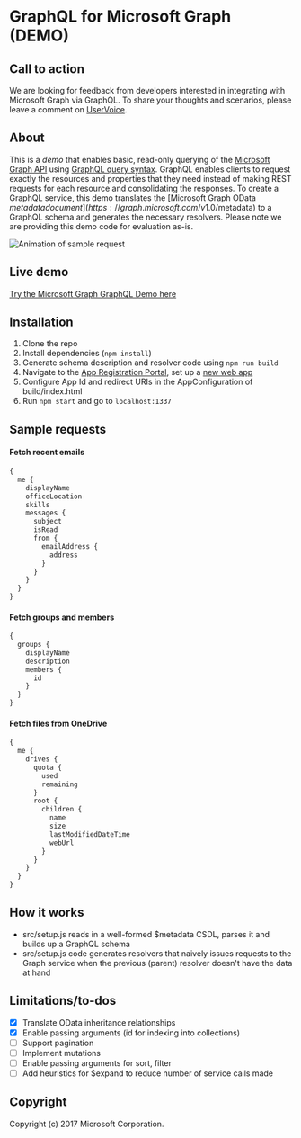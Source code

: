 # GraphQL for Microsoft Graph (DEMO)

## Call to action
We are looking for feedback from developers interested in integrating with Microsoft Graph via GraphQL. To share your thoughts and scenarios, please leave a comment on [UserVoice](https://officespdev.uservoice.com/forums/224641-feature-requests-and-feedback/suggestions/16819672-graphql-api-for-the-microsoft-graph). 

## About
This is a *demo* that enables basic, read-only querying of the [Microsoft Graph API](https://developer.microsoft.com/en-us/graph/) using [GraphQL query syntax](http://graphql.org/learn/queries/). GraphQL enables clients to request exactly the resources and properties that they need instead of making REST requests for each resource and consolidating the responses. To create a GraphQL service, this demo translates the [Microsoft Graph OData $metadata document](https://graph.microsoft.com/v1.0/$metadata) to a GraphQL schema and generates the necessary resolvers. Please note we are providing this demo code for evaluation as-is. 

![Animation of sample request](./graphql-demo.gif)

## Live demo
[Try the Microsoft Graph GraphQL Demo here](https://graphql-demo.azurewebsites.net/)

## Installation
1. Clone the repo
2. Install dependencies (`npm install`)
3. Generate schema description and resolver code using `npm run build`
4. Navigate to the [App Registration Portal](https://apps.dev.microsoft.com/), set up a [new web app](https://docs.microsoft.com/en-us/azure/active-directory/develop/active-directory-v2-app-registration)
5. Configure App Id and redirect URIs in the AppConfiguration of build/index.html
6. Run `npm start` and go to `localhost:1337`

## Sample requests
#### Fetch recent emails
```graphql
{
  me {
    displayName
    officeLocation
    skills
    messages {
      subject
      isRead
      from {
        emailAddress {
          address
        }
      }
    }
  }
}
```

#### Fetch groups and members
```graphql
{
  groups {
    displayName
    description
    members {
      id
    }
  }
}
```

#### Fetch files from OneDrive
```graphql
{
  me {
    drives {
      quota {
        used
        remaining
      }
      root {
        children {
          name
          size
          lastModifiedDateTime
          webUrl
        }
      }
    }
  }
}
```

## How it works
* src/setup.js reads in a well-formed $metadata CSDL, parses it and builds up a GraphQL schema
* src/setup.js code generates resolvers that naively issues requests to the Graph service when the previous (parent) resolver doesn't have the data at hand

## Limitations/to-dos
* [x] Translate OData inheritance relationships
* [x] Enable passing arguments (id for indexing into collections)
* [ ] Support pagination
* [ ] Implement mutations
* [ ] Enable passing arguments for sort, filter
* [ ] Add heuristics for $expand to reduce number of service calls made

## Copyright
 Copyright (c) 2017 Microsoft Corporation.
